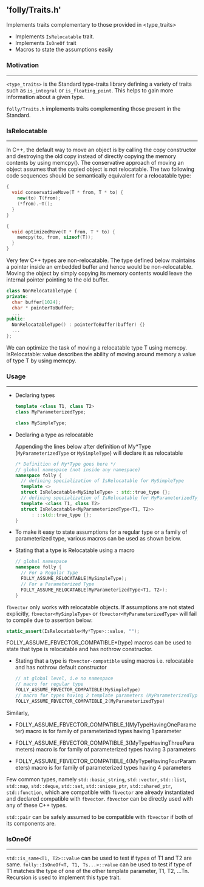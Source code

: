 'folly/Traits.h'
-----------------

Implements traits complementary to those provided in <type_traits>

  * Implements `IsRelocatable` trait.
  * Implements `IsOneOf` trait
  * Macros to state the assumptions easily

### Motivation
***

`<type_traits>` is the Standard type-traits library defining a variety of traits
such as `is_integral` or `is_floating_point`. This helps to gain more
information about a given type.

`folly/Traits.h` implements traits complementing those present in the Standard.


### IsRelocatable
***

In C++, the default way to move an object is by 
calling the copy constructor and destroying the old copy 
instead of directly copying the memory contents by using memcpy(). 
The conservative approach of moving an object assumes that the copied 
object is not relocatable. 
The two following code sequences should be semantically equivalent for a
relocatable type:

```Cpp
{
  void conservativeMove(T * from, T * to) {
    new(to) T(from);
    (*from).~T();
  }
}

{
  void optimizedMove(T * from, T * to) {
    memcpy(to, from, sizeof(T));
  }
}
```

Very few C++ types are non-relocatable.
The type defined below maintains a pointer inside an embedded buffer and 
hence would be non-relocatable. Moving the object by simply copying its 
memory contents would leave the internal pointer pointing to the old buffer.

```Cpp
class NonRelocatableType {
private:
  char buffer[1024];
  char * pointerToBuffer;
  ...
public:
  NonRelocatableType() : pointerToBuffer(buffer) {}
  ...
};
```

We can optimize the task of moving a relocatable type T using memcpy. 
IsRelocatable<T>::value describes the ability of moving around memory 
a value of type T by using memcpy.

### Usage
***

  * Declaring types

    ```Cpp
    template <class T1, class T2>
    class MyParameterizedType;

    class MySimpleType;
    ```

  * Declaring a type as relocatable

    Appending the lines below after definition of My*Type 
    (`MyParameterizedType` or `MySimpleType`) will declare it as relocatable

    ```Cpp
    /* Definition of My*Type goes here */
    // global namespace (not inside any namespace)
    namespace folly {
      // defining specialization of IsRelocatable for MySimpleType
      template <>
      struct IsRelocatable<MySimpleType> : std::true_type {};
      // defining specialization of IsRelocatable for MyParameterizedType
      template <class T1, class T2>
      struct IsRelocatable<MyParameterizedType<T1, T2>>
          : ::std::true_type {};
    }
    ```

  * To make it easy to state assumptions for a regular type or a family of 
    parameterized type, various macros can be used as shown below.

  * Stating that a type is Relocatable using a macro

    ```Cpp
    // global namespace
    namespace folly {
      // For a Regular Type
      FOLLY_ASSUME_RELOCATABLE(MySimpleType);
      // For a Parameterized Type
      FOLLY_ASSUME_RELOCATABLE(MyParameterizedType<T1, T2>);
    }
    ```

`fbvector` only works with relocatable objects. If assumptions are not stated 
explicitly, `fbvector<MySimpleType>` or `fbvector<MyParameterizedType>` 
will fail to compile due to assertion below:

```Cpp
static_assert(IsRelocatable<My*Type>::value, "");
```

FOLLY_ASSUME_FBVECTOR_COMPATIBLE*(type) macros can be used to state that type 
is relocatable and has nothrow constructor.

  * Stating that a type is `fbvector-compatible` using macros
    i.e. relocatable and has nothrow default constructor

    ```Cpp
    // at global level, i.e no namespace
    // macro for regular type
    FOLLY_ASSUME_FBVECTOR_COMPATIBLE(MySimpleType)
    // macro for types having 2 template parameters (MyParameterizedType)
    FOLLY_ASSUME_FBVECTOR_COMPATIBLE_2(MyParameterizedType)
    ```

Similarly, 

  * FOLLY_ASSUME_FBVECTOR_COMPATIBLE_1(MyTypeHavingOneParameter) macro is 
    for family of parameterized types having 1 parameter

  * FOLLY_ASSUME_FBVECTOR_COMPATIBLE_3(MyTypeHavingThreeParameters) macro is 
    for family of parameterized types having 3 parameters

  * FOLLY_ASSUME_FBVECTOR_COMPATIBLE_4(MyTypeHavingFourParameters) macro is 
    for family of parameterized types having 4 parameters

Few common types, namely `std::basic_string`, `std::vector`, `std::list`,
`std::map`, `std::deque`, `std::set`, `std::unique_ptr`, `std::shared_ptr`,
`std::function`, which are compatible with `fbvector` are already instantiated
and declared compatible with `fbvector`. `fbvector` can be directly used with
any of these C++ types.

`std::pair` can be safely assumed to be compatible with `fbvector` if both of
its components are.

### IsOneOf
***

`std::is_same<T1, T2>::value` can be used to test if types of T1 and T2 are
same. `folly::IsOneOf<T, T1, Ts...>::value` can be used to test if type of T1
matches the type of one of the other template parameter, T1, T2, ...Tn.
Recursion is used to implement this type trait.

